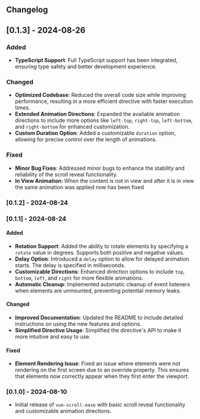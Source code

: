 ## Changelog

## [0.1.3] - 2024-08-26

### Added
- **TypeScript Support**: Full TypeScript support has been integrated, ensuring type safety and better development experience.

### Changed
- **Optimized Codebase**: Reduced the overall code size while improving performance, resulting in a more efficient directive with faster execution times.
- **Extended Animation Directions**: Expanded the available animation directions to include more options like `left-top`, `right-top`, `left-bottom`, and `right-bottom` for enhanced customization.
- **Custom Duration Option**: Added a customizable `duration` option, allowing for precise control over the length of animations.

### Fixed
- **Minor Bug Fixes**: Addressed minor bugs to enhance the stability and reliability of the scroll reveal functionality.
- **In View Animation**: When the content is not in view and after it is in view the same animation was applied now has been fixed 


### [0.1.2] - 2024-08-24


### [0.1.1] - 2024-08-24

#### Added
- **Rotation Support**: Added the ability to rotate elements by specifying a `rotate` value in degrees. Supports both positive and negative values.
- **Delay Option**: Introduced a `delay` option to allow for delayed animation starts. The delay is specified in milliseconds.
- **Customizable Directions**: Enhanced direction options to include `top`, `bottom`, `left`, and `right` for more flexible animations.
- **Automatic Cleanup**: Implemented automatic cleanup of event listeners when elements are unmounted, preventing potential memory leaks.

#### Changed
- **Improved Documentation**: Updated the README to include detailed instructions on using the new features and options.
- **Simplified Directive Usage**: Simplified the directive's API to make it more intuitive and easy to use.

#### Fixed
- **Element Rendering Issue**: Fixed an issue where elements were not rendering on the first screen due to an override property. This ensures that elements now correctly appear when they first enter the viewport.

### [0.1.0] - 2024-08-10
- Initial release of `vue-scroll-ease` with basic scroll reveal functionality and customizable animation directions.
